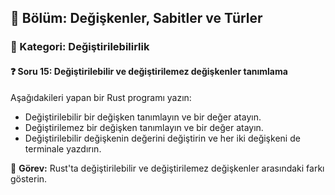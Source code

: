 ## 📘 Bölüm: Değişkenler, Sabitler ve Türler  
### 🔹 Kategori: Değiştirilebilirlik  
#### ❓ Soru 15: Değiştirilebilir ve değiştirilemez değişkenler tanımlama

Aşağıdakileri yapan bir Rust programı yazın:

- Değiştirilebilir bir değişken tanımlayın ve bir değer atayın.
- Değiştirilemez bir değişken tanımlayın ve bir değer atayın.
- Değiştirilebilir değişkenin değerini değiştirin ve her iki değişkeni de terminale yazdırın.

🔧 **Görev:** Rust'ta değiştirilebilir ve değiştirilemez değişkenler arasındaki farkı gösterin.
